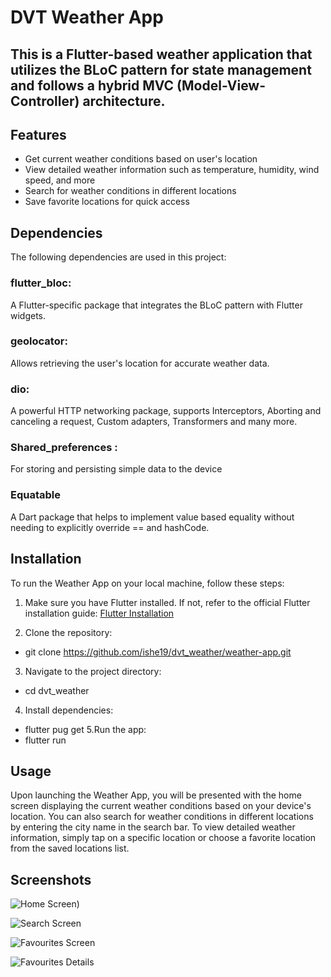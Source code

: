 # DVT Weather App



## This is a Flutter-based weather application that utilizes the BLoC pattern for state management and follows a hybrid MVC (Model-View-Controller) architecture.

## Features
- Get current weather conditions based on user's location
- View detailed weather information such as temperature, humidity, wind speed, and more
- Search for weather conditions in different locations
- Save favorite locations for quick access

## Dependencies
The following dependencies are used in this project:

### flutter_bloc: 
  A Flutter-specific package that integrates the BLoC pattern with Flutter widgets.

### geolocator: 
  Allows retrieving the user's location for accurate weather data.

### dio:
  A powerful HTTP networking package, supports Interceptors, Aborting and canceling a request, Custom adapters, Transformers and many more.

### Shared_preferences :
  For storing and persisting simple data to the device

### Equatable
  A Dart package that helps to implement value based equality without needing to explicitly override == and hashCode.


## Installation
To run the Weather App on your local machine, follow these steps:

1. Make sure you have Flutter installed. If not, refer to the official Flutter installation guide: [Flutter Installation](https://docs.flutter.dev/get-started/install)

2. Clone the repository:
  - git clone https://github.com/ishe19/dvt_weather/weather-app.git
3. Navigate to the project directory:
  - cd dvt_weather
4. Install dependencies:
  - flutter pug get
5.Run the app:
  - flutter run

## Usage
Upon launching the Weather App, you will be presented with the home screen displaying the current weather conditions based on your device's location. You can also search for weather conditions in different locations by entering the city name in the search bar.
To view detailed weather information, simply tap on a specific location or choose a favorite location from the saved locations list.

## Screenshots

![Home Screen](https://github.com/ishe19/dvt_weather/blob/main/assets/screenshots/home_screen.png))

![Search Screen](https://github.com/ishe19/dvt_weather/blob/main/assets/screenshots/search_screen.png)

![Favourites Screen](https://github.com/ishe19/dvt_weather/blob/main/assets/screenshots/favourites_screen.png)

![Favourites Details](https://github.com/ishe19/dvt_weather/blob/main/assets/screenshots/Favourites_Details_Screen.png)




